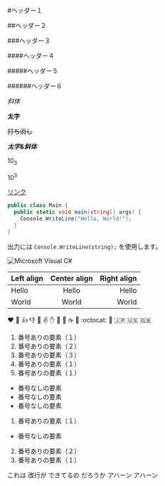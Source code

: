 #ヘッダー１

##ヘッダー２

###ヘッダー３

####ヘッダー４

#####ヘッダー５

######ヘッダー６

*斜体*

**太字**

~~打ち消し~~

***太字&斜体***

10<sub>3</sub>

10<sup>3</sup>

[リンク](https://twitter.com)

```csharp
public class Main {
  public static void main(string[] args) {
    Console.WriteLine("Hello, World!");
  }
}
```

出力には `Console.WriteLine(string);` を使用します。

![Microsoft Visual C#](http://biz-crew.com/wp-content/uploads/2015/06/csharp-logo.png)

|Left align|Center align|Right align|
|:---------|:----------:|----------:|
|Hello     |Hello       |Hello      |
|World     |World       |World      |

:heart: :anger: :thumbsup: :thumbsdown: :punch: :v: :hand: :clap: :muscle: :coffee: :tea: :octocat: :sushi: :jp: :us: :uk:

1. 番号ありの要素（１）
2. 番号ありの要素（２）
3. 番号ありの要素（３）
1. 番号ありの要素（１）
1. 番号ありの要素（１）

* 番号なしの要素
* 番号なしの要素
* 番号なしの要素

1. 番号ありの要素（１）
 * 番号なしの要素
2. 番号ありの要素（２）
 1. 番号ありの要素（１）

これは
改行が
できてるの
だろうか
アハーン
アハーン